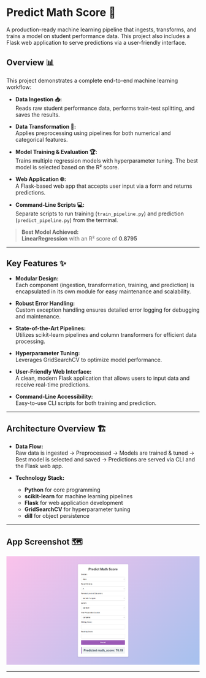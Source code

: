 # Predict Math Score 🚀

A production-ready machine learning pipeline that ingests, transforms, and trains a model on student performance data. This project also includes a Flask web application to serve predictions via a user-friendly interface.

## Overview 📊

This project demonstrates a complete end-to-end machine learning workflow:

- **Data Ingestion 📥:**  
  Reads raw student performance data, performs train-test splitting, and saves the results.

- **Data Transformation 🔄:**  
  Applies preprocessing using pipelines for both numerical and categorical features.

- **Model Training & Evaluation 🏆:**  
  Trains multiple regression models with hyperparameter tuning. The best model is selected based on the R² score.

- **Web Application 🌐:**  
  A Flask-based web app that accepts user input via a form and returns predictions.

- **Command-Line Scripts 💻:**  
  Separate scripts to run training (`train_pipeline.py`) and prediction (`predict_pipeline.py`) from the terminal.

> **Best Model Achieved:**  
> **LinearRegression** with an R² score of **0.8795**

---

## Key Features ✨

- **Modular Design:**  
  Each component (ingestion, transformation, training, and prediction) is encapsulated in its own module for easy maintenance and scalability.

- **Robust Error Handling:**  
  Custom exception handling ensures detailed error logging for debugging and maintenance.

- **State-of-the-Art Pipelines:**  
  Utilizes scikit-learn pipelines and column transformers for efficient data processing.

- **Hyperparameter Tuning:**  
  Leverages GridSearchCV to optimize model performance.

- **User-Friendly Web Interface:**  
  A clean, modern Flask application that allows users to input data and receive real-time predictions.

- **Command-Line Accessibility:**  
  Easy-to-use CLI scripts for both training and prediction.

---

## Architecture Overview 🏗️

- **Data Flow:**  
  Raw data is ingested → Preprocessed → Models are trained & tuned → Best model is selected and saved → Predictions are served via CLI and the Flask web app.

- **Technology Stack:**  
  - **Python** for core programming  
  - **scikit-learn** for machine learning pipelines  
  - **Flask** for web application development  
  - **GridSearchCV** for hyperparameter tuning  
  - **dill** for object persistence

---

## App Screenshot 🗺️

![Screenshot](image.png)

---
